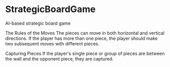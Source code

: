 # StrategicBoardGame
AI-based strategic board game

The Rules of the Moves
The pieces can move in both horizontal and vertical directions.
If the player has more than one piece, the player should make two subsequent moves
with different pieces.

Capturing Pieces
If the player's single piece or group of pieces are between the wall and the opponent
piece, they are captured.
